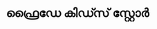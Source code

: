 ---
title: "ഫ്രൈഡേ കിഡ്സ് സ്റ്റോർ"
url: /vaalllppilllli-muvaarrrrupulll/phraiddee-kidds-srrrroo/
shop: Babysachen
---